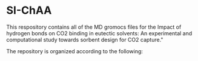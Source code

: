 # SI-ChAA

This respository contains all of the MD gromocs files for the Impact of hydrogen bonds on CO2 binding in eutectic solvents: An experimental and computational study towards sorbent design for CO2 capture." 

The repository is organized according to the following: 
